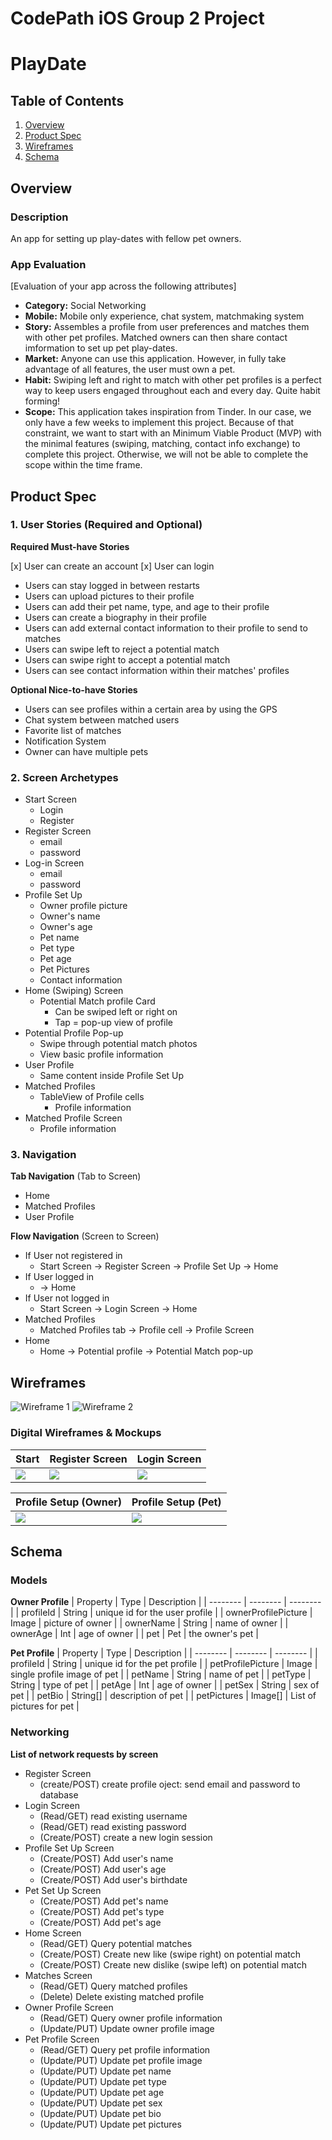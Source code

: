 CodePath iOS Group 2 Project
===

# PlayDate

## Table of Contents
1. [Overview](#Overview)
1. [Product Spec](#Product-Spec)
1. [Wireframes](#Wireframes)
2. [Schema](#Schema)

## Overview
### Description
An app for setting up play-dates with fellow pet owners.

### App Evaluation
[Evaluation of your app across the following attributes]
- **Category:** Social Networking
- **Mobile:** Mobile only experience, chat system, matchmaking system
- **Story:** Assembles a profile from user preferences and matches them with other pet profiles. Matched owners can then share contact imformation to set up pet play-dates.
- **Market:** Anyone can use this application. However, in fully take advantage of all features, the user must own a pet. 
- **Habit:** Swiping left and right to match with other pet profiles is a perfect way to keep users engaged throughout each and every day. Quite habit forming!
- **Scope:** This application takes inspiration from Tinder. In our case, we only have a few weeks to implement this project. Because of that constraint, we want to start with an Minimum Viable Product (MVP) with the minimal features (swiping, matching, contact info exchange) to complete this project. Otherwise, we will not be able to complete the scope within the time frame. 

## Product Spec

### 1. User Stories (Required and Optional)

**Required Must-have Stories**

[x] User can create an account
[x] User can login
* Users can stay logged in between restarts
* Users can upload pictures to their profile
* Users can add their pet name, type, and age to their profile
* Users can create a biography in their profile
* Users can add external contact information to their profile to send to matches
* Users can swipe left to reject a potential match
* Users can swipe right to accept a potential match
* Users can see contact information within their matches' profiles

**Optional Nice-to-have Stories**

* Users can see profiles within a certain area by using the GPS
* Chat system between matched users
* Favorite list of matches
* Notification System
* Owner can have multiple pets

### 2. Screen Archetypes

* Start Screen
    * Login 
    * Register
* Register Screen
   * email
   * password
* Log-in Screen
   * email
   * password
* Profile Set Up
   * Owner profile picture
   * Owner's name
   * Owner's age
   * Pet name
   * Pet type
   * Pet age
   * Pet Pictures
   * Contact information
* Home (Swiping) Screen
   * Potential Match profile Card
       * Can be swiped left or right on
       * Tap = pop-up view of profile
* Potential Profile Pop-up
   * Swipe through potential match photos
   * View basic profile information 
* User Profile
   * Same content inside Profile Set Up 
* Matched Profiles
   * TableView of Profile cells
       * Profile information
* Matched Profile Screen
   * Profile information

### 3. Navigation

**Tab Navigation** (Tab to Screen)

* Home
* Matched Profiles
* User Profile

**Flow Navigation** (Screen to Screen)

* If User not registered in
   * Start Screen -> Register Screen -> Profile Set Up -> Home
* If User logged in
   * -> Home
* If User not logged in
   * Start Screen -> Login Screen -> Home
* Matched Profiles
   * Matched Profiles tab -> Profile cell -> Profile Screen
* Home
   * Home -> Potential profile -> Potential Match pop-up

## Wireframes
![Wireframe 1](https://i.imgur.com/wJHCxOl.jpg)
![Wireframe 2](https://i.imgur.com/YSFzoMg.jpg)

### Digital Wireframes & Mockups


| Start | Register Screen | Login Screen |
| -------- | -------- | -------- |
| ![](https://i.imgur.com/07uCeYb.png) | ![](https://i.imgur.com/cbD3JDE.png) |![](https://i.imgur.com/MdGXokw.png)|  

| Profile Setup (Owner) | Profile Setup (Pet) |
| -------- | -------- |
| ![](https://i.imgur.com/HksUboo.png) | ![](https://i.imgur.com/WjwJkXn.png) |

## Schema 
### Models

**Owner Profile**
| Property | Type | Description |
| -------- | -------- | -------- |
| profileId | String  | unique id for the user profile |
| ownerProfilePicture | Image | picture of owner |
| ownerName | String | name of owner |
| ownerAge | Int | age of owner |
| pet | Pet | the owner's pet |

**Pet Profile**
| Property | Type | Description |
| -------- | -------- | -------- |
| profileId | String  | unique id for the pet profile |
| petProfilePicture | Image | single profile image of pet |
| petName | String | name of pet |
| petType | String | type of pet |
| petAge | Int | age of owner |
| petSex | String | sex of pet | 
| petBio | String[] | description of pet |
| petPictures | Image[] | List of pictures for pet |

### Networking
**List of network requests by screen**
- Register Screen
    - (create/POST) create profile oject: send email and password to database
- Login Screen
    - (Read/GET) read existing username 
    - (Read/GET) read existing password 
    - (Create/POST) create a new login session
- Profile Set Up Screen 
    - (Create/POST) Add user's name
    - (Create/POST) Add user's age
    - (Create/POST) Add user's birthdate
- Pet Set Up Screen
    - (Create/POST) Add pet's name
    - (Create/POST) Add pet's type
    - (Create/POST) Add pet's age
- Home Screen
    - (Read/GET) Query potential matches
    - (Create/POST) Create new like (swipe right) on potential match
    - (Create/POST) Create new dislike (swipe left) on potential match
- Matches Screen
    - (Read/GET) Query matched profiles
    - (Delete) Delete existing matched profile
- Owner Profile Screen
    - (Read/GET) Query owner profile information
    - (Update/PUT) Update owner profile image
- Pet Profile Screen
    - (Read/GET) Query pet profile information
    - (Update/PUT) Update pet profile image
    - (Update/PUT) Update pet name
    - (Update/PUT) Update pet type
    - (Update/PUT) Update pet age
    - (Update/PUT) Update pet sex
    - (Update/PUT) Update pet bio
    - (Update/PUT) Update pet pictures
